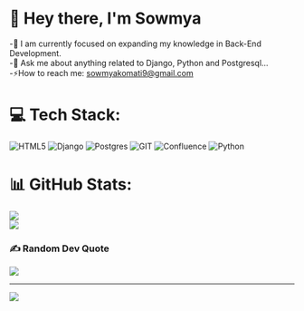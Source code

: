 # 💫 Hey there, I'm Sowmya
-🌱 I am currently focused on expanding my knowledge in Back-End Development.<br>-💬 Ask me about anything related to Django, Python and Postgresql...<br>-⚡How to reach me: sowmyakomati9@gmail.com


# 💻 Tech Stack:
![HTML5](https://img.shields.io/badge/html5-%23E34F26.svg?style=for-the-badge&logo=html5&logoColor=white) ![Django](https://img.shields.io/badge/django-%23092E20.svg?style=for-the-badge&logo=django&logoColor=white) ![Postgres](https://img.shields.io/badge/postgres-%23316192.svg?style=for-the-badge&logo=postgresql&logoColor=white) ![GIT](https://img.shields.io/badge/Git-fc6d26?style=for-the-badge&logo=git&logoColor=white) ![Confluence](https://img.shields.io/badge/confluence-%23172BF4.svg?style=for-the-badge&logo=confluence&logoColor=white) ![Python](https://img.shields.io/badge/python-3670A0?style=for-the-badge&logo=python&logoColor=ffdd54)
# 📊 GitHub Stats:
![](https://github-readme-stats.vercel.app/api?username=KomatiSowmya&theme=dark&hide_border=false&include_all_commits=true&count_private=false)<br/>
![](https://github-readme-streak-stats.herokuapp.com/?user=KomatiSowmya&theme=dark&hide_border=false)<br/>


### ✍️ Random Dev Quote
![](https://quotes-github-readme.vercel.app/api?type=horizontal&theme=radical)

---
[![](https://visitcount.itsvg.in/api?id=KomatiSowmya&icon=0&color=0)](https://visitcount.itsvg.in)

<!-- Proudly created with GPRM ( https://gprm.itsvg.in ) -->
